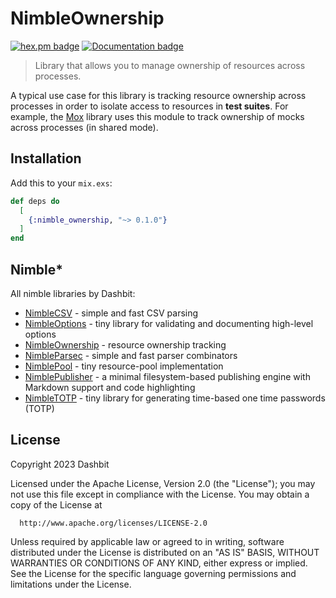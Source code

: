 # NimbleOwnership

[![hex.pm badge](https://img.shields.io/badge/Package%20on%20hex.pm-informational)](https://hex.pm/packages/nimble_ownership)
[![Documentation badge](https://img.shields.io/badge/Documentation-ff69b4)][docs]

> Library that allows you to manage ownership of resources across processes.

A typical use case for this library is tracking resource ownership across processes in order to isolate access to resources in **test suites**. For example, the [Mox][mox] library uses this module to track ownership of mocks across processes (in shared mode).

## Installation

Add this to your `mix.exs`:

```elixir
def deps do
  [
    {:nimble_ownership, "~> 0.1.0"}
  ]
end
```

## Nimble*

All nimble libraries by Dashbit:

  * [NimbleCSV](https://github.com/dashbitco/nimble_csv) - simple and fast CSV parsing
  * [NimbleOptions](https://github.com/dashbitco/nimble_options) - tiny library for validating and documenting high-level options
  * [NimbleOwnership](https://github.com/dashbitco/nimble_ownership) - resource ownership tracking
  * [NimbleParsec](https://github.com/dashbitco/nimble_parsec) - simple and fast parser combinators
  * [NimblePool](https://github.com/dashbitco/nimble_pool) - tiny resource-pool implementation
  * [NimblePublisher](https://github.com/dashbitco/nimble_publisher) - a minimal filesystem-based publishing engine with Markdown support and code highlighting
  * [NimbleTOTP](https://github.com/dashbitco/nimble_totp) - tiny library for generating time-based one time passwords (TOTP)

## License

Copyright 2023 Dashbit

  Licensed under the Apache License, Version 2.0 (the "License");
  you may not use this file except in compliance with the License.
  You may obtain a copy of the License at

      http://www.apache.org/licenses/LICENSE-2.0

  Unless required by applicable law or agreed to in writing, software
  distributed under the License is distributed on an "AS IS" BASIS,
  WITHOUT WARRANTIES OR CONDITIONS OF ANY KIND, either express or implied.
  See the License for the specific language governing permissions and
  limitations under the License.

[docs]: https://hexdocs.pm/nimble_ownership
[mox]: https://github.com/dashbitco/mox
